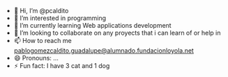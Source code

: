 - 👋 Hi, I’m @pcaldito
- 👀 I’m interested in programming
- 🌱 I’m currently learning Web applications development
- 💞️ I’m looking to collaborate on any proyects that i can learn of or help in
- 📫 How to reach me pablogomezcaldito.guadalupe@alumnado.fundacionloyola.net
- 😄 Pronouns: ...
- ⚡ Fun fact: I have 3 cat and 1 dog

<!---
pcaldito/pcaldito is a ✨ special ✨ repository because its `README.md` (this file) appears on your GitHub profile.
You can click the Preview link to take a look at your changes.
--->

